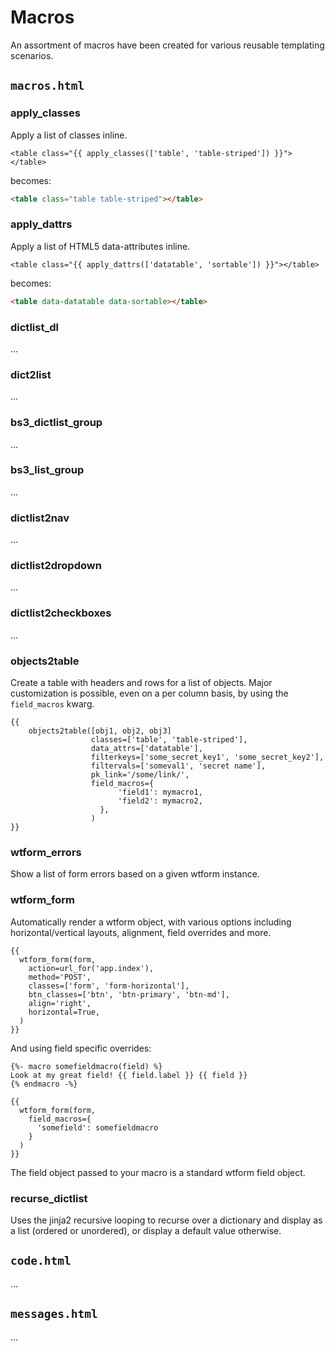 # Macros

An assortment of macros have been created for various reusable templating scenarios.

## `macros.html`

### apply_classes

Apply a list of classes inline.

```jinja2
<table class="{{ apply_classes(['table', 'table-striped']) }}"></table>
```

becomes:

```html
<table class="table table-striped"></table>
```

### apply_dattrs

Apply a list of HTML5 data-attributes inline.

```jinja2
<table class="{{ apply_dattrs(['datatable', 'sortable']) }}"></table>
```

becomes:

```html
<table data-datatable data-sortable></table>
```

### dictlist_dl

...

### dict2list

...

### bs3_dictlist_group

...

### bs3_list_group

...

### dictlist2nav

...

### dictlist2dropdown

...

### dictlist2checkboxes

...

### objects2table

Create a table with headers and rows for a list of objects. Major customization is possible, even on a per column basis, by using the `field_macros` kwarg.

```jinja2
{{
    objects2table([obj1, obj2, obj3]
                  classes=['table', 'table-striped'],
                  data_attrs=['datatable'],
                  filterkeys=['some_secret_key1', 'some_secret_key2'],
                  filtervals=['someval1', 'secret name'],
                  pk_link='/some/link/',
                  field_macros={
                        'field1': mymacro1,
                        'field2': mymacro2,
                    },
                  )
}}
```

### wtform_errors

Show a list of form errors based on a given wtform instance.

### wtform_form

Automatically render a wtform object, with various options including horizontal/vertical layouts, alignment, field overrides and more.

```jinja2
{{
  wtform_form(form,
    action=url_for('app.index'),
    method='POST',
    classes=['form', 'form-horizontal'],
    btn_classes=['btn', 'btn-primary', 'btn-md'],
    align='right',
    horizontal=True,
  )
}}
```

And using field specific overrides:

```jinja2
{%- macro somefieldmacro(field) %}
Look at my great field! {{ field.label }} {{ field }}
{% endmacro -%}

{{
  wtform_form(form,
    field_macros={
      'somefield': somefieldmacro
    }
  )
}}
```

The field object passed to your macro is a standard wtform field object.

### recurse_dictlist

Uses the jinja2 recursive looping to recurse over a dictionary and display as a list (ordered or unordered), or display a default value otherwise.

## `code.html`

...

## `messages.html`

...
